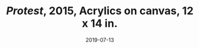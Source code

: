 ---
layout: allprojectdetail
title:  <i>Protest</i>, 2015, Acrylics on canvas, 12 x 14 in.
type: image
date:   2019-07-13
image: Taeyoon_Choi_Protest_2019_JC_201907_taeyoonstudiovisit_29.jpg
meta: Photo by Joe Swide.
orientation:
alt-text: Small green painting with many layers of colorful illustrations. Four figures are represented in the cartoon characters. They are holding protest signs, also rubber cones for streets are floating in the scene.  
categories: all-paintings
 
---